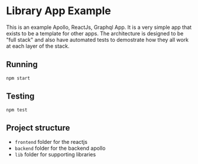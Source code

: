 # Library App Example

This is an example Apollo, ReactJs, Graphql App. It is a very simple app that exists to be a template for other apps. The architecture is designed to be "full stack" and also have automated tests to demostrate how they all work at each layer of the stack. 

## Running

`npm start` 


## Testing

`npm test` 


## Project structure

 - `frontend` folder for the reactjs
 - `backend` folder for the backend apollo
 - `lib` folder for supporting libraries


